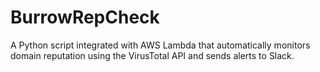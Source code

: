 # BurrowRepCheck
A Python script integrated with AWS Lambda that automatically monitors domain reputation using the VirusTotal API and sends alerts to Slack.
